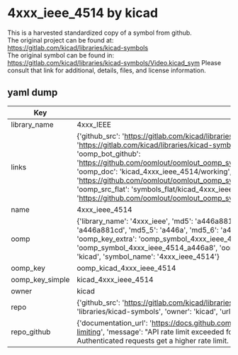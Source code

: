 # 4xxx_ieee_4514 by kicad  
This is a harvested standardized copy of a symbol from github.  
The original project can be found at:  
https://gitlab.com/kicad/libraries/kicad-symbols  
The original symbol can be found in:
https://gitlab.com/kicad/libraries/kicad-symbols/Video.kicad_sym
Please consult that link for additional, details, files, and license information.  
## yaml dump  
| Key | Value |  
| --- | --- |  
| library_name | 4xxx_IEEE |  
| links | {'github_src': 'https://gitlab.com/kicad/libraries/kicad-symbols/Video.kicad_sym', 'github_src_repo': 'https://gitlab.com/kicad/libraries/kicad-symbols', 'oomp_bot': 'kicad_4xxx_ieee_4514/working', 'oomp_bot_github': 'https://github.com/oomlout/oomlout_oomp_symbol_bot/tree/main/kicad_4xxx_ieee_4514/working', 'oomp_doc': 'kicad_4xxx_ieee_4514/working', 'oomp_doc_github': 'https://github.com/oomlout/oomlout_oomp_symbol_doc/tree/main/kicad_4xxx_ieee_4514/working', 'oomp_src_flat': 'symbols_flat/kicad_4xxx_ieee_4514/working', 'oomp_src_flat_github': 'https://github.com/oomlout/oomlout_oomp_symbol_src/tree/main/kicad_4xxx_ieee_4514/working'} |  
| name | 4xxx_ieee_4514 |  
| oomp | {'library_name': '4xxx_ieee', 'md5': 'a446a881cd820b875fa2155894650d13', 'md5_10': 'a446a881cd', 'md5_5': 'a446a', 'md5_6': 'a446a8', 'oomp_key': 'oomp_4xxx_ieee_4514', 'oomp_key_extra': 'oomp_symbol_4xxx_ieee_4514', 'oomp_key_full': 'oomp_symbol_4xxx_ieee_4514_a446a8', 'oomp_key_simple': '4xxx_ieee_4514', 'owner_name': 'kicad', 'symbol_name': '4xxx_ieee_4514'} |  
| oomp_key | oomp_kicad_4xxx_ieee_4514 |  
| oomp_key_simple | kicad_4xxx_ieee_4514 |  
| owner | kicad |  
| repo | {'github_src': 'https://gitlab.com/kicad/libraries/kicad-symbols/Video.kicad_sym', 'name': 'libraries/kicad-symbols', 'owner': 'kicad', 'url': 'https://gitlab.com/kicad/libraries/kicad-symbols'} |  
| repo_github | {'documentation_url': 'https://docs.github.com/rest/overview/resources-in-the-rest-api#rate-limiting', 'message': "API rate limit exceeded for 84.66.173.59. (But here's the good news: Authenticated requests get a higher rate limit. Check out the documentation for more details.)"} |  

